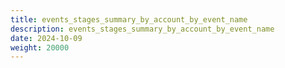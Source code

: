 ```yaml
---
title: events_stages_summary_by_account_by_event_name
description: events_stages_summary_by_account_by_event_name
date: 2024-10-09
weight: 20000
---
```

<style>
th, td {
  border: 1px solid rgb(190, 190, 190);
}
</style>
